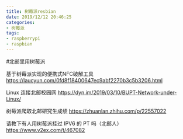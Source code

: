 ```yaml
---
title: 树莓派resbian
date: 2019/12/12 20:46:25
categories:
- 树莓派
tags:
- raspberrypi
- raspbian
---
```


#北邮里用树莓派
<!-- more -->

基于树莓派实现的便携式NFC破解工具
https://laucyun.com/0fd8f18400647ec9abf2270b3c5b3206.html

Linux 连接北邮校园网
https://dyn.im/2019/03/10/BUPT-Network-under-Linux/

树莓派爬取北邮研究生成绩
https://zhuanlan.zhihu.com/p/22557022

请教下有人用树莓派挂过 IPV6 的 PT 吗（北邮人）
https://www.v2ex.com/t/467082